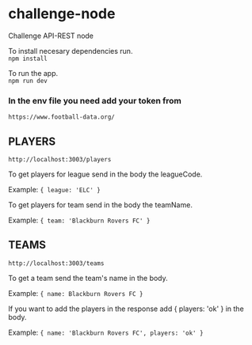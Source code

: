 # challenge-node
Challenge API-REST node

To install necesary dependencies run.  
``` npm install ```

To run the app.  
```npm run dev ```


### In the env file you need add your token from  
```https://www.football-data.org/ ```


## PLAYERS
```http://localhost:3003/players ```  

To get players for league send in the body the leagueCode. 


Example: ```{ league: 'ELC' }```  


To get players for team send in the body the teamName. 


Example: ```{ team: 'Blackburn Rovers FC' }```


## TEAMS
```http://localhost:3003/teams ```  

To get a team send the team's name in the body. 


Example: ```{ name: Blackburn Rovers FC }```  


If you want to add the players in the response add { players: 'ok' } in the body. 


Example: ```{ name: 'Blackburn Rovers FC', players: 'ok' }```
